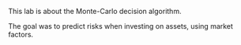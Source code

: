 This lab is about the Monte-Carlo decision algorithm.

The goal was to predict risks when investing on assets, using market factors.

